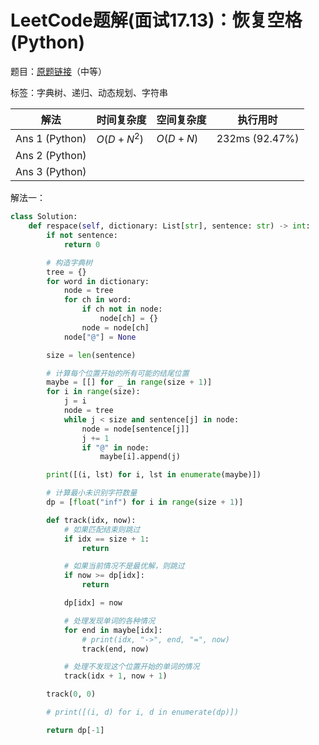 # LeetCode题解(面试17.13)：恢复空格(Python)

题目：[原题链接](https://leetcode-cn.com/problems/re-space-lcci/)（中等）

标签：字典树、递归、动态规划、字符串

| 解法           | 时间复杂度 | 空间复杂度 | 执行用时       |
| -------------- | ---------- | ---------- | -------------- |
| Ans 1 (Python) | $O(D+N^2)$ | $O(D+N)$   | 232ms (92.47%) |
| Ans 2 (Python) |            |            |                |
| Ans 3 (Python) |            |            |                |

解法一：

```python
class Solution:
    def respace(self, dictionary: List[str], sentence: str) -> int:
        if not sentence:
            return 0

        # 构造字典树
        tree = {}
        for word in dictionary:
            node = tree
            for ch in word:
                if ch not in node:
                    node[ch] = {}
                node = node[ch]
            node["@"] = None

        size = len(sentence)

        # 计算每个位置开始的所有可能的结尾位置
        maybe = [[] for _ in range(size + 1)]
        for i in range(size):
            j = i
            node = tree
            while j < size and sentence[j] in node:
                node = node[sentence[j]]
                j += 1
                if "@" in node:
                    maybe[i].append(j)

        print([(i, lst) for i, lst in enumerate(maybe)])

        # 计算最小未识别字符数量
        dp = [float("inf") for i in range(size + 1)]

        def track(idx, now):
            # 如果匹配结束则跳过
            if idx == size + 1:
                return

            # 如果当前情况不是最优解，则跳过
            if now >= dp[idx]:
                return

            dp[idx] = now

            # 处理发现单词的各种情况
            for end in maybe[idx]:
                # print(idx, "->", end, "=", now)
                track(end, now)

            # 处理不发现这个位置开始的单词的情况
            track(idx + 1, now + 1)

        track(0, 0)

        # print([(i, d) for i, d in enumerate(dp)])

        return dp[-1]
```